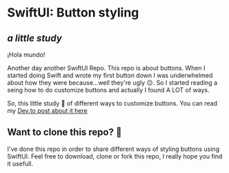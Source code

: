 # SwiftUI: Button styling
## _a little study_

¡Hola mundo!

Another day another SwiftUI Repo. This repo is about buttons. When I started doing Swift and wrote my first button down I was underwhelmed about how they were because...well they're ugly 😔. So I started reading a seing how to do customize buttons and actually I found A LOT of ways. 

So, this little study 📖 of different ways to customize buttons. You can read my [Dev.to post about it here](https://dev.to/silviaespanagil/swiftui-tips-for-styling-buttons-1n4d) 


## Want to clone this repo? 🐑

I've done this repo in order to share different ways of styling buttons using SwiftUI. Feel free to download, clone or fork this repo, I really hope you find it usefull.
